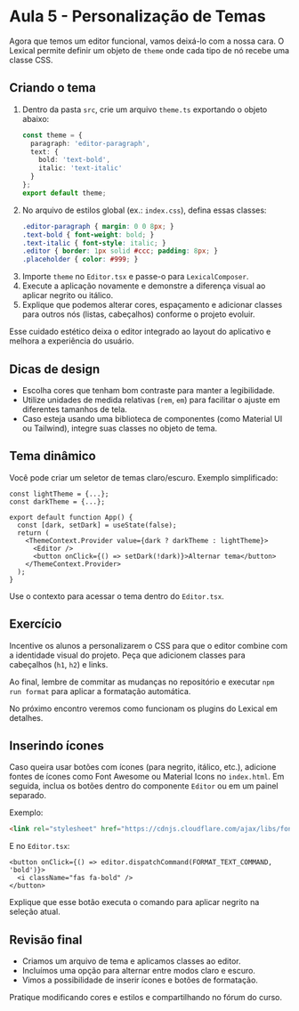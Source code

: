 # Aula 5 - Personalização de Temas

Agora que temos um editor funcional, vamos deixá-lo com a nossa cara. O Lexical permite definir um objeto de `theme` onde cada tipo de nó recebe uma classe CSS.

## Criando o tema
1. Dentro da pasta `src`, crie um arquivo `theme.ts` exportando o objeto abaixo:
   ```ts
   const theme = {
     paragraph: 'editor-paragraph',
     text: {
       bold: 'text-bold',
       italic: 'text-italic'
     }
   };
   export default theme;
   ```
2. No arquivo de estilos global (ex.: `index.css`), defina essas classes:
   ```css
   .editor-paragraph { margin: 0 0 8px; }
   .text-bold { font-weight: bold; }
   .text-italic { font-style: italic; }
   .editor { border: 1px solid #ccc; padding: 8px; }
   .placeholder { color: #999; }
   ```
3. Importe `theme` no `Editor.tsx` e passe-o para `LexicalComposer`.
4. Execute a aplicação novamente e demonstre a diferença visual ao aplicar negrito ou itálico.
5. Explique que podemos alterar cores, espaçamento e adicionar classes para outros nós (listas, cabeçalhos) conforme o projeto evoluir.

Esse cuidado estético deixa o editor integrado ao layout do aplicativo e melhora a experiência do usuário.

## Dicas de design
- Escolha cores que tenham bom contraste para manter a legibilidade.
- Utilize unidades de medida relativas (`rem`, `em`) para facilitar o ajuste em diferentes tamanhos de tela.
- Caso esteja usando uma biblioteca de componentes (como Material UI ou Tailwind), integre suas classes no objeto de tema.

## Tema dinâmico
Você pode criar um seletor de temas claro/escuro. Exemplo simplificado:
```tsx
const lightTheme = {...};
const darkTheme = {...};

export default function App() {
  const [dark, setDark] = useState(false);
  return (
    <ThemeContext.Provider value={dark ? darkTheme : lightTheme}>
      <Editor />
      <button onClick={() => setDark(!dark)}>Alternar tema</button>
    </ThemeContext.Provider>
  );
}
```
Use o contexto para acessar o tema dentro do `Editor.tsx`.

## Exercício
Incentive os alunos a personalizarem o CSS para que o editor combine com a identidade visual do projeto. Peça que adicionem classes para cabeçalhos (`h1`, `h2`) e links.

Ao final, lembre de commitar as mudanças no repositório e executar `npm run format` para aplicar a formatação automática.

No próximo encontro veremos como funcionam os plugins do Lexical em detalhes.

## Inserindo ícones
Caso queira usar botões com ícones (para negrito, itálico, etc.), adicione fontes de ícones como Font Awesome ou Material Icons no `index.html`. Em seguida, inclua os botões dentro do componente `Editor` ou em um painel separado.

Exemplo:
```html
<link rel="stylesheet" href="https://cdnjs.cloudflare.com/ajax/libs/font-awesome/6.0.0-beta3/css/all.min.css" />
```
E no `Editor.tsx`:
```tsx
<button onClick={() => editor.dispatchCommand(FORMAT_TEXT_COMMAND, 'bold')}>
  <i className="fas fa-bold" />
</button>
```
Explique que esse botão executa o comando para aplicar negrito na seleção atual.

## Revisão final
- Criamos um arquivo de tema e aplicamos classes ao editor.
- Incluímos uma opção para alternar entre modos claro e escuro.
- Vimos a possibilidade de inserir ícones e botões de formatação.

Pratique modificando cores e estilos e compartilhando no fórum do curso.
